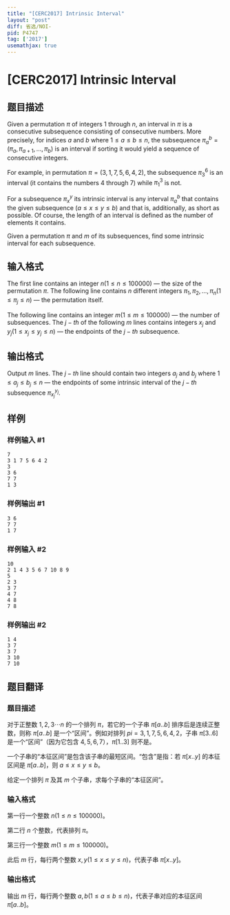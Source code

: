 ```yaml
---
title: "[CERC2017] Intrinsic Interval"
layout: "post"
diff: 省选/NOI-
pid: P4747
tag: ['2017']
usemathjax: true
---
```


# [CERC2017] Intrinsic Interval
## 题目描述

Given a permutation $\pi$ of integers $1$ through $n$, an interval in $\pi$ is a consecutive subsequence consisting of consecutive numbers. More precisely, for indices $a$ and $b$ where $1 \le a \le b \le n$, the subsequence $\pi^b_a = (\pi_a, \pi_{a+1}, . . . ,\pi_b)$ is an interval if sorting it would yield a sequence of consecutive integers.

For example, in permutation $\pi = (3, 1, 7, 5, 6, 4, 2)$, the subsequence $\pi^6_3$ is an interval (it contains the numbers $4$ through $7$) while $\pi^3_1$ is not.

For a subsequence $\pi^y_x$ its intrinsic interval is any interval $\pi^b_a$ that contains the given subsequence $(a \le x \le y \le b)$ and that is, additionally, as short as possible. Of course, the length of an interval is defined as the number of elements it contains.

Given a permutation $\pi$ and $m$ of its subsequences, find some intrinsic interval for each subsequence.
## 输入格式

The first line contains an integer $n(1 \le n \le 100 000)$ — the size of the permutation $\pi$. The following line contains $n$ different integers $\pi_1, \pi_2, . . . , \pi_n (1 \le \pi_j \le n)$ — the permutation itself.

The following line contains an integer $m(1 \le m \le 100 000)$ — the number of subsequences. The $j-th$ of the following $m$ lines contains integers $x_j$ and $y_j(1 \le x_j \le y_j \le n)$ — the endpoints of the $j-th$ subsequence.

## 输出格式

Output $m$ lines. The $j-th$ line should contain two integers $a_j$ and $b_j$ where $1 \le a_j \le b_j \le n$ — the endpoints of some intrinsic interval of the $j-th$ subsequence $\pi^{y_j}_{x_j}$.
## 样例

### 样例输入 #1
```
7
3 1 7 5 6 4 2
3
3 6
7 7
1 3

```
### 样例输出 #1
```
3 6
7 7 
1 7
```
### 样例输入 #2
```
10
2 1 4 3 5 6 7 10 8 9
5
2 3
3 7
4 7
4 8
7 8

```
### 样例输出 #2
```
1 4
3 7
3 7
3 10
7 10

```
## 题目翻译

### 题目描述

对于正整数 $1,2,3 \cdots n$ 的一个排列 $\pi$，若它的一个子串 $\pi[a..b]$ 排序后是连续正整数，则称 $\pi[a..b]$ 是一个“区间”。例如对排列 $pi={3,1,7,5,6,4,2}$，子串 $\pi[3..6]$ 是一个“区间”（因为它包含 $4,5,6,7$），$\pi[1..3]$ 则不是。

一个子串的“本征区间”是包含该子串的最短区间。“包含”是指：若 $\pi[x..y]$ 的本征区间是 $\pi[a..b]$，则 $a \le x \le y \le b$。

给定一个排列 $\pi$ 及其 $m$ 个子串，求每个子串的“本征区间”。

### 输入格式

第一行一个整数 $n(1 \le n \le 100000)$。

第二行 $n$ 个整数，代表排列 $\pi$。

第三行一个整数 $m(1 \le m \le 100000)$。

此后 $m$ 行，每行两个整数 $x,y(1 \le x \le y \le n)$，代表子串 $\pi[x..y]$。

### 输出格式

输出 $m$ 行，每行两个整数 $a,b(1 \le a \le b \le n)$，代表子串对应的本征区间 $\pi[a..b]$。


